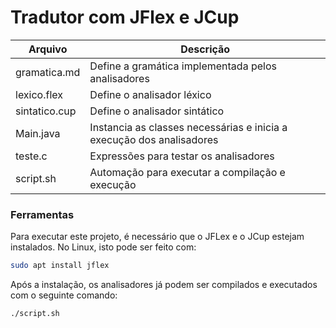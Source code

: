 # Tradutor com JFlex e JCup

| Arquivo | Descrição |
| --- | --- |
| gramatica.md | Define a gramática implementada pelos analisadores |
| lexico.flex | Define o analisador léxico |
| sintatico.cup | Define o analisador sintático |
| Main.java | Instancia as classes necessárias e inicia a execução dos analisadores |
| teste.c | Expressões para testar os analisadores |
| script.sh | Automação para executar a compilação e execução |

### Ferramentas

Para executar este projeto, é necessário que o JFLex e o JCup estejam instalados. No Linux, isto pode ser feito com:

```bash
sudo apt install jflex
```

Após a instalação, os analisadores já podem ser compilados e executados com o seguinte comando:

```bash
./script.sh
```
